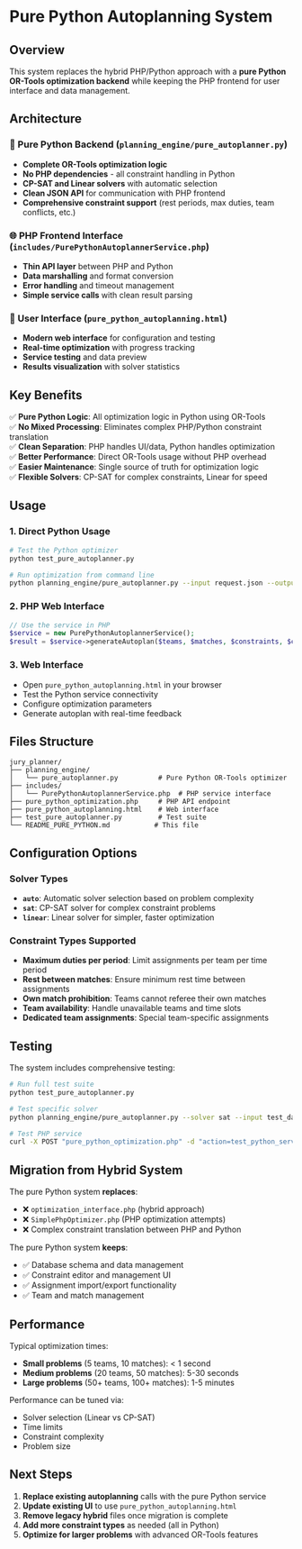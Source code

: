 # Pure Python Autoplanning System

## Overview

This system replaces the hybrid PHP/Python approach with a **pure Python OR-Tools optimization backend** while keeping the PHP frontend for user interface and data management.

## Architecture

### 🎯 Pure Python Backend (`planning_engine/pure_autoplanner.py`)
- **Complete OR-Tools optimization logic**
- **No PHP dependencies** - all constraint handling in Python
- **CP-SAT and Linear solvers** with automatic selection
- **Clean JSON API** for communication with PHP frontend
- **Comprehensive constraint support** (rest periods, max duties, team conflicts, etc.)

### 🌐 PHP Frontend Interface (`includes/PurePythonAutoplannerService.php`)
- **Thin API layer** between PHP and Python
- **Data marshalling** and format conversion
- **Error handling** and timeout management
- **Simple service calls** with clean result parsing

### 📱 User Interface (`pure_python_autoplanning.html`)
- **Modern web interface** for configuration and testing
- **Real-time optimization** with progress tracking
- **Service testing** and data preview
- **Results visualization** with solver statistics

## Key Benefits

✅ **Pure Python Logic**: All optimization logic in Python using OR-Tools  
✅ **No Mixed Processing**: Eliminates complex PHP/Python constraint translation  
✅ **Clean Separation**: PHP handles UI/data, Python handles optimization  
✅ **Better Performance**: Direct OR-Tools usage without PHP overhead  
✅ **Easier Maintenance**: Single source of truth for optimization logic  
✅ **Flexible Solvers**: CP-SAT for complex constraints, Linear for speed  

## Usage

### 1. Direct Python Usage
```bash
# Test the Python optimizer
python test_pure_autoplanner.py

# Run optimization from command line
python planning_engine/pure_autoplanner.py --input request.json --output result.json
```

### 2. PHP Web Interface
```php
// Use the service in PHP
$service = new PurePythonAutoplannerService();
$result = $service->generateAutoplan($teams, $matches, $constraints, $config);
```

### 3. Web Interface
- Open `pure_python_autoplanning.html` in your browser
- Test the Python service connectivity
- Configure optimization parameters
- Generate autoplan with real-time feedback

## Files Structure

```
jury_planner/
├── planning_engine/
│   └── pure_autoplanner.py          # Pure Python OR-Tools optimizer
├── includes/
│   └── PurePythonAutoplannerService.php  # PHP service interface
├── pure_python_optimization.php     # PHP API endpoint
├── pure_python_autoplanning.html    # Web interface
├── test_pure_autoplanner.py         # Test suite
└── README_PURE_PYTHON.md           # This file
```

## Configuration Options

### Solver Types
- **`auto`**: Automatic solver selection based on problem complexity
- **`sat`**: CP-SAT solver for complex constraint problems
- **`linear`**: Linear solver for simpler, faster optimization

### Constraint Types Supported
- **Maximum duties per period**: Limit assignments per team per time period
- **Rest between matches**: Ensure minimum rest time between assignments
- **Own match prohibition**: Teams cannot referee their own matches
- **Team availability**: Handle unavailable teams and time slots
- **Dedicated team assignments**: Special team-specific assignments

## Testing

The system includes comprehensive testing:

```bash
# Run full test suite
python test_pure_autoplanner.py

# Test specific solver
python planning_engine/pure_autoplanner.py --solver sat --input test_data.json

# Test PHP service
curl -X POST "pure_python_optimization.php" -d "action=test_python_service"
```

## Migration from Hybrid System

The pure Python system **replaces**:
- ❌ `optimization_interface.php` (hybrid approach)
- ❌ `SimplePhpOptimizer.php` (PHP optimization attempts)
- ❌ Complex constraint translation between PHP and Python

The pure Python system **keeps**:
- ✅ Database schema and data management
- ✅ Constraint editor and management UI
- ✅ Assignment import/export functionality
- ✅ Team and match management

## Performance

Typical optimization times:
- **Small problems** (5 teams, 10 matches): < 1 second
- **Medium problems** (20 teams, 50 matches): 5-30 seconds  
- **Large problems** (50+ teams, 100+ matches): 1-5 minutes

Performance can be tuned via:
- Solver selection (Linear vs CP-SAT)
- Time limits
- Constraint complexity
- Problem size

## Next Steps

1. **Replace existing autoplanning** calls with the pure Python service
2. **Update existing UI** to use `pure_python_autoplanning.html`
3. **Remove legacy hybrid** files once migration is complete
4. **Add more constraint types** as needed (all in Python)
5. **Optimize for larger problems** with advanced OR-Tools features
